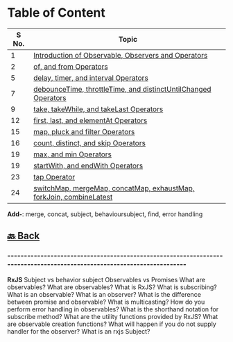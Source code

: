 <h1>Table of Content</h1>

| S No. | Topic                                                                                                                                                                                                                                 |
| ----- | ------------------------------------------------------------------------------------------------------------------------------------------------------------------------------------------------------------------------------------- |
| 1     | <a href="https://github.com/sanjay9616/JavaScript/blob/master/JavaScript-Technologies/RxJS/Introductio-of-Observables-Observers-operators.md">Introduction of Observable, Observers and Operators</a>                                  |
| 2     | <a href="https://github.com/sanjay9616/JavaScript/blob/master/JavaScript-Technologies/RxJS/of-from-fromEvent.md">of, and from Operators</a>                                                                                           |
| 5     | <a href="https://github.com/sanjay9616/JavaScript/blob/master/JavaScript-Technologies/RxJS/delay-timer-interval.md">delay, timer, and interval Operators</a>                                                                          |
| 7     | <a href="https://github.com/sanjay9616/JavaScript/blob/master/JavaScript-Technologies/RxJS/debounceTime-throttleTime-distinctUntilChanged.md">debounceTime, throttleTime, and distinctUntilChanged Operators</a>                      |
| 9     | <a href="https://github.com/sanjay9616/JavaScript/blob/master/JavaScript-Technologies/RxJS/take-takeWhile-takeLast.md">take, takeWhile, and takeLast Operators</a>                                                                    |
| 12    | <a href="https://github.com/sanjay9616/JavaScript/blob/master/JavaScript-Technologies/RxJS/first-last-elementAt.md">first, last, and elementAt Operators</a>                                                                          |
| 15    | <a href="https://github.com/sanjay9616/JavaScript/blob/master/JavaScript-Technologies/RxJS/map-pluck-filter.md">map, pluck and filter Operators</a>                                                                                   |
| 16    | <a href="https://github.com/sanjay9616/JavaScript/blob/master/JavaScript-Technologies/RxJS/count-distinct-skip.md">count, distinct, and skip Operators</a>                                                                            |
| 19    | <a href="https://github.com/sanjay9616/JavaScript/blob/master/JavaScript-Technologies/RxJS/max-min.md">max, and min Operators</a>                                                                                                     |
| 19    | <a href="https://github.com/sanjay9616/JavaScript/blob/master/JavaScript-Technologies/RxJS/startWith-endWith.md">startWith, and endWith Operators</a>                                                                                 |
| 23    | <a href="https://github.com/sanjay9616/JavaScript/blob/master/JavaScript-Technologies/RxJS/tap-Operator.md">tap Operator</a>                                                                                                          |
| 24    | <a href="https://github.com/sanjay9616/JavaScript/blob/master/JavaScript-Technologies/RxJS/switchMap-mergeMap-concatMap-exhaustMap-forkJoin-combineLatest.md">switchMap, mergeMap, concatMap, exhaustMap, forkJoin, combineLatest</a> |

**Add-**: merge, concat, subject, behavioursubject, find, error handling

<h2><a href="https://github.com/sanjay9616/JavaScript/blob/master/JavaScript-Technologies/README.md"> 🔙 Back</a></h2>

### ----------------------------------------------------------------------------------------------------------------------- ###
**RxJS**
Subject vs behavior subject
Observables vs Promises
What are observables?
What are observables?
What is RxJS?
What is subscribing?
What is an observable?
What is an observer?
What is the difference between promise and observable?
What is multicasting?
How do you perform error handling in observables?
What is the shorthand notation for subscribe method?
What are the utility functions provided by RxJS?
What are observable creation functions?
What will happen if you do not supply handler for the observer?
What is an rxjs Subject?
